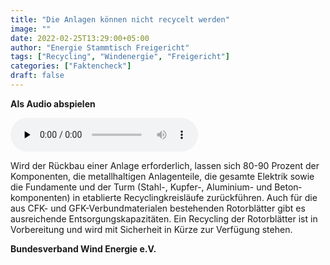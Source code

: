 ```yaml
---
title: "Die Anlagen können nicht recycelt werden"
image: ""
date: 2022-02-25T13:29:00+05:00
author: "Energie Stammtisch Freigericht"
tags: ["Recycling", "Windenergie", "Freigericht"]
categories: ["Faktencheck"]
draft: false
---
```


**Als Audio abspielen**
<p>

<audio class="player" controls preload="none">

<source src="/faktencheck/die-anlagen-koennen-nicht-recycelt-werden_GB.mp3" type="audio/mp3">

</audio>

</p>

Wird der Rückbau einer Anlage erforderlich, lassen sich 80-90 Prozent der Kompo&shy;nen&shy;ten, die metallhaltigen Anlagenteile, die gesamte Elektrik sowie die Fundamente und der Turm (Stahl-, Kupfer-, Aluminium- und Beton&shy;komponenten) in etablierte Re&shy;cycling&shy;kreis&shy;läufe zurück&shy;führen. Auch für die aus CFK- und GFK-Ver&shy;bund&shy;materialen be&shy;ste&shy;henden Rotor&shy;blätter gibt es aus&shy;reichende Ent&shy;sorgungs&shy;kapa&shy;zitäten. Ein Recycling der Rotor&shy;blätter ist in Vor&shy;bereitung und wird mit Sicherheit in Kürze zur Verfügung stehen.

**Bundesverband Wind Energie e.V.**
